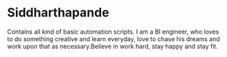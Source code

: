 # Siddharthapande
Contains all kind of basic automation scripts.
I am a BI engineer, who loves to do something creative and learn everyday, love to chase his dreams and work upon that as necessary.Believe in work hard, stay happy and stay fit.
